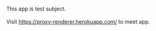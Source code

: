 This app is test subject.<br><br> Visit <a href='https://proxy-renderer.herokuapp.com/'>https://proxy-renderer.herokuapp.com/</a> to meet app.
